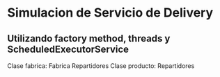 # Simulacion de Servicio de Delivery
## Utilizando factory method, threads y ScheduledExecutorService

Clase fabrica: Fabrica Repartidores
Clase producto: Repartidores